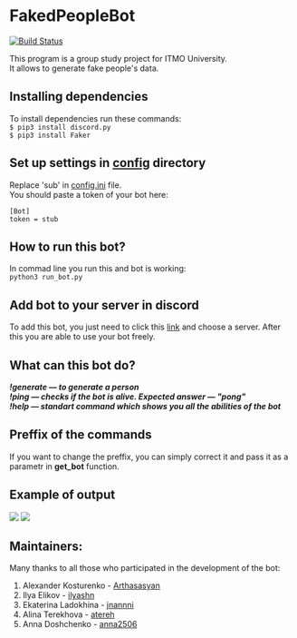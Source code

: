 # FakedPeopleBot
[![Build Status](https://travis-ci.org/turingsquad/FakedPeopleBot.svg?branch=master)](https://travis-ci.org/turingsquad/FakedPeopleBot)

This program is a group study project for ITMO University. </br> It allows to generate fake people's data. </br>

## Installing dependencies
To install dependencies run these commands:</br>
``` $ pip3 install discord.py ```</br>
``` $ pip3 install Faker ```

## Set up settings in [config](https://github.com/turingsquad/FakedPeopleBot/tree/master/config) directory

Replace 'sub' in [config.ini](https://github.com/turingsquad/FakedPeopleBot/blob/master/config/config.ini) file.</br>You should paste a token of your bot here:
```
[Bot]
token = stub
```

## How to run this bot?

In commad line you run this and bot is working:</br>
` python3 run_bot.py `

## Add bot to your server in discord

To add this bot, you just need to click this [link](https://discordapp.com/oauth2/authorize?&client_id=643102079392677898&scope=bot&permissions=34816) and choose a server. After this you are able to use your bot freely.

## What can this bot do?

***!generate — to generate a person</br>***
***!ping — checks if the bot is alive. Expected answer — "pong"</br>***
***!help — standart command which shows you all the abilities of the bot***</br>

## Preffix of the commands

If you want to change the preffix, you can simply correct it and pass it as a parametr in **get_bot** function.

## Example of output

![](./images/bot_generate.jpg)
![](./images/bot_ping.jpg)

## Maintainers:
Many thanks to all those who participated in the development of the bot:

1. Alexander Kosturenko - [Arthasasyan](https://github.com/Arthasasyan)
2. Ilya Elikov - [ilyashn](https://github.com/ilyashn)
3. Ekaterina Ladokhina - [jnannni](https://github.com/jnannni)
4. Alina Terekhova - [atereh](https://github.com/atereh)
5. Anna Doshchenko - [anna2506](https://github.com/anna2506)
